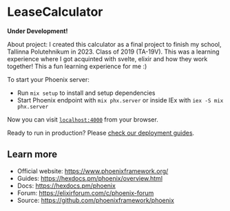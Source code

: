 # LeaseCalculator

**Under Development!**

About project:
I created this calculator as a final project to finish my school, Tallinna Polutehnikum in 2023. Class of 2019 (TA-19V).
This was a learning experience where I got acquinted with svelte, elixir and how they work together! This a fun learning experience for me :)

To start your Phoenix server:

  * Run `mix setup` to install and setup dependencies
  * Start Phoenix endpoint with `mix phx.server` or inside IEx with `iex -S mix phx.server`

Now you can visit [`localhost:4000`](http://localhost:4000) from your browser.

Ready to run in production? Please [check our deployment guides](https://hexdocs.pm/phoenix/deployment.html).

## Learn more

  * Official website: https://www.phoenixframework.org/
  * Guides: https://hexdocs.pm/phoenix/overview.html
  * Docs: https://hexdocs.pm/phoenix
  * Forum: https://elixirforum.com/c/phoenix-forum
  * Source: https://github.com/phoenixframework/phoenix
